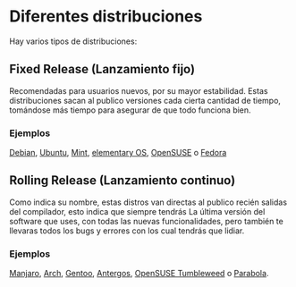 # Diferentes distribuciones

Hay varios tipos de distribuciones:

## Fixed Release (Lanzamiento fijo)
Recomendadas para usuarios nuevos, por su mayor estabilidad.
Estas distribuciones sacan al publico versiones cada cierta cantidad de tiempo, tomándose más tiempo para asegurar de que todo funciona bien.
### Ejemplos
[Debian](https://www.debian.org/), [Ubuntu](https://www.ubuntu.com/), [Mint](https://linuxmint.com/), [elementary OS](https://elementary.io/), [OpenSUSE](https://www.opensuse.org/) o [Fedora](https://getfedora.org/)  

## Rolling Release (Lanzamiento continuo)
Como indica su nombre, estas distros van directas al publico recién salidas del compilador, esto indica que siempre tendrás La última versión del software que uses, con todas las nuevas funcionalidades, pero también te llevaras todos los bugs y errores con los cual tendrás que lidiar.
### Ejemplos
[Manjaro](https://manjaro.org/), [Arch](https://www.archlinux.org/), [Gentoo](https://www.gentoo.org/), [Antergos](https://antergos.com/), [OpenSUSE Tumbleweed](https://www.opensuse.org/#Tumbleweed) o [Parabola](https://www.parabola.nu/).
